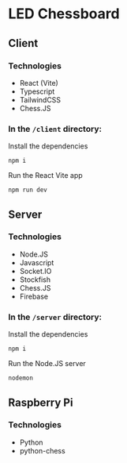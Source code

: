 # LED Chessboard

## Client

### Technologies

- React (Vite)
- Typescript
- TailwindCSS
- Chess.JS

### In the `/client` directory:

Install the dependencies

```
npm i
```

Run the React Vite app

```
npm run dev
```

## Server

### Technologies

- Node.JS
- Javascript
- Socket.IO
- Stockfish
- Chess.JS
- Firebase

### In the `/server` directory:

Install the dependencies

```
npm i
```

Run the Node.JS server

```
nodemon
```

## Raspberry Pi

### Technologies

- Python
- python-chess
